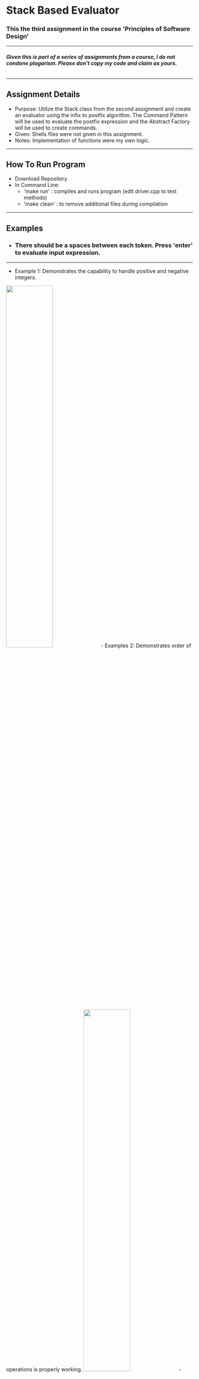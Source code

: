# **Stack Based Evaluator**
### This the third assignment in the course 'Principles of Software Design'
-----

###### **Given this is part of a series of assignments from a course, I do not condone plagarism. Please don't copy my code and claim as yours.**
-----

## **Assignment Details**
- Purpose: Utilize the Stack class from the second assignment and create an evaluator using the infix to postfix algorithm. The Command Pattern will be used to evaluate the postfix expression and the Abstract Factory will be used to create commands.
- Given: Shells files were not given in this assignment. 
- Notes: Implementation of functions were my own logic. 
-----

## **How To Run Program**
- Download Repository
- In Command Line:
  - 'make run' : compiles and runs program (edit driver.cpp to test methods)
  - 'make clean' : to remove additional files during compilation
-----

## **Examples**
- ### There should be a spaces between each token. Press 'enter' to evaluate input expression.
----- 
- Example 1: Demonstrates the capability to handle positive and negative integers.
<img src="https://github.com/Andi-Cast/Stack_Based_Evaluator/blob/main/BasicExample.png" height="auto" width="50%" >
- Examples 2: Demonstrates order of operations is properly working.
<img src="https://github.com/Andi-Cast/Stack_Based_Evaluator/blob/main/OrderOfOperations.png" height="auto" width="50%" >
- Example 3: Demonstrates the ability to handle division by zero and continue running. In order to stop the program, "QUIT" must be input.
<img src="https://github.com/Andi-Cast/Stack_Based_Evaluator/blob/main/DivideByZeroAndQuit.png" height="auto" width="50%" >
-----

## **Addition Notes**
###### This was originally compiled using [MPC](https://github.com/DOCGroup/MPC). I made my own Makefile to make things easier.
-----
